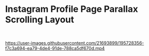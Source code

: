 # Instagram Profile Page Parallax Scrolling Layout

<br>

https://user-images.githubusercontent.com/21693899/195728356-f7c3a694-ea79-4de4-91de-788ca5df670d.mp4

